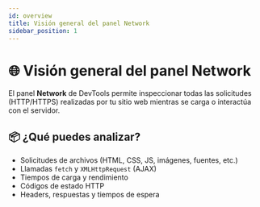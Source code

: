```yaml
---
id: overview
title: Visión general del panel Network
sidebar_position: 1
---
```


# 🌐 Visión general del panel Network

El panel **Network** de DevTools permite inspeccionar todas las solicitudes (HTTP/HTTPS) realizadas por tu sitio web mientras se carga o interactúa con el servidor.

## 📦 ¿Qué puedes analizar?

- Solicitudes de archivos (HTML, CSS, JS, imágenes, fuentes, etc.)
- Llamadas `fetch` y `XMLHttpRequest` (AJAX)
- Tiempos de carga y rendimiento
- Códigos de estado HTTP
- Headers, respuestas y tiempos de espera
